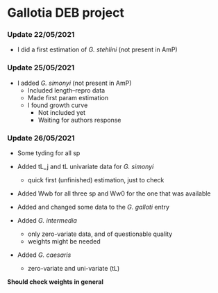 # Gallotia DEB project

### Update 22/05/2021

* I did a first estimation of *G. stehlini* (not present in AmP)

### Update 25/05/2021

* I added *G. simonyi* (not present in AmP)
  * Included length–repro data
  * Made first param estimation
  * I found growth curve
    * Not included yet
    * Waiting for authors response

### Update 26/05/2021

* Some tyding for all sp
* Added tL_j and tL univariate data for *G. simonyi*
  * quick first (unfinished) estimation, just to check
* Added Wwb for all three sp and Ww0 for the one that was available
* Added and changed some data to the *G. galloti* entry

* Added *G. intermedia*
  * only zero-variate data, and of questionable quality
  * weights might be needed

* Added *G. caesaris*
  * zero-variate and uni-variate (tL)

**Should check weights in general**
